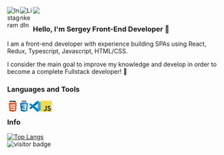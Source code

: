 [<img align="left" alt="Instagram" width="30px" src="https://cdn.jsdelivr.net/npm/simple-icons@v3/icons/telegram.svg" />][telegram]
[<img align="left" alt="LinkedIn" width="30px" src="https://cdn.jsdelivr.net/npm/simple-icons@v3/icons/linkedin.svg" />][linkedin]
[<img src="https://www.codewars.com/users/MrTomMus/badges/micro" />][Codewars]

### Hello, I'm Sergey Front-End Developer 👋

I am a front-end developer with experience building SPAs using React, Redux, Typescript, Javascript, HTML/CSS.

I consider the main goal to improve my knowledge and develop in order to become a complete Fullstack developer! 💪

### Languages and Tools

<!-- <img align="left" alt="React" width="26px" src="https://raw.githubusercontent.com/github/explore/80688e429a7d4ef2fca1e82350fe8e3517d3494d/topics/react/react.png" /> -->
<img align="left" alt="HTML5" width="26px" src="https://raw.githubusercontent.com/github/explore/80688e429a7d4ef2fca1e82350fe8e3517d3494d/topics/html/html.png" />
<img align="left" alt="CSS3" width="26px" src="https://raw.githubusercontent.com/github/explore/80688e429a7d4ef2fca1e82350fe8e3517d3494d/topics/css/css.png" />
<!-- <img align="left" alt="Sass" width="26px" src="https://raw.githubusercontent.com/github/explore/80688e429a7d4ef2fca1e82350fe8e3517d3494d/topics/sass/sass.png" /> -->
<img align="left" alt="Visual Studio Code" width="26px" src="https://raw.githubusercontent.com/github/explore/80688e429a7d4ef2fca1e82350fe8e3517d3494d/topics/visual-studio-code/visual-studio-code.png" />
<img align="left" alt="JavaScript" width="26px" src="https://raw.githubusercontent.com/github/explore/80688e429a7d4ef2fca1e82350fe8e3517d3494d/topics/javascript/javascript.png" />
</br>

### Info

[![Top Langs](https://github-readme-stats.vercel.app/api/top-langs/?username=mrtommus&layout=compact)](https://github.com/mrtommus/github-readme-stats)
</br>
![visitor badge](https://visitor-badge.glitch.me/badge?page_id=mrtommus.visitor-badge&left_text=My%20Page%20Visitors)



[telegram]: https://t.me/sergey55578
[linkedin]: https://www.linkedin.com/in/sergey-bukin-006528220/
[Codewars]: https://www.codewars.com/users/mrtommus


<!--
**MrTomMus/MrTomMus** is a ✨ _special_ ✨ repository because its `README.md` (this file) appears on your GitHub profile.

Here are some ideas to get you started:

- 🔭 I’m currently working on ...
- 🌱 I’m currently learning ...
- 👯 I’m looking to collaborate on ...
- 🤔 I’m looking for help with ...
- 💬 Ask me about ...
- 📫 How to reach me: ...
- 😄 Pronouns: ...
- ⚡ Fun fact: ...
-->

